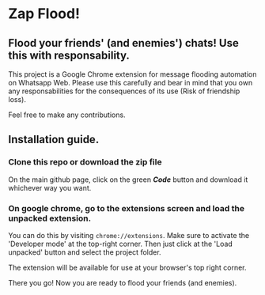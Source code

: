 # Zap Flood!

## Flood your friends' (and enemies') chats! Use this with responsability.

This project is a Google Chrome extension for message flooding automation on Whatsapp Web. Please use this carefully and bear in mind that you own any responsabilities for the consequences of its use (Risk of friendship loss). 

Feel free to make any contributions.

## Installation guide.

### Clone this repo or download the zip file

On the main github page, click on the green ***Code*** button and download it whichever way you want.

### On google chrome, go to the extensions screen and load the unpacked extension.

You can do this by visiting ```chrome://extensions```. Make sure to activate the 'Developer mode' at the top-right corner. Then just click at the 'Load unpacked' button and select the project folder.

The extension will be available for use at your browser's top right corner.

There you go! Now you are ready to flood your friends (and enemies).
